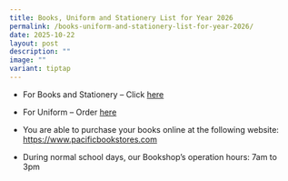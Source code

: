 ```yaml
---
title: Books, Uniform and Stationery List for Year 2026
permalink: /books-uniform-and-stationery-list-for-year-2026/
date: 2025-10-22
layout: post
description: ""
image: ""
variant: tiptap
---
```

<ul data-tight="true" class="tight">
<li>
<p>For Books and Stationery – Click <a href="https://docs.google.com/spreadsheets/d/1n02pPU7X6oDGDrOXfL5Q_UuWfldxaX7D/edit?usp=sharing&amp;ouid=100578182783574735964&amp;rtpof=true&amp;sd=true" rel="noopener noreferrer nofollow" target="_blank">here</a>
</p>
</li>
<li>
<p>For Uniform – Order <a href="https://docs.google.com/spreadsheets/d/1_6JJC9z6F2iEXvf1ufYBuYRxN0-00k42/edit?usp=sharing&amp;ouid=100578182783574735964&amp;rtpof=true&amp;sd=true" rel="noopener noreferrer nofollow" target="_blank">here</a>
</p>
</li>
<li>
<p>You are able to purchase your books online at the following website:
<br><a href="https://www.pacificbookstores.com" rel="noopener noreferrer nofollow" target="_blank">https://www.pacificbookstores.com</a>
</p>
</li>
<li>
<p>During normal school days, our Bookshop’s operation hours: 7am to 3pm</p>
</li>
</ul>
<p></p>